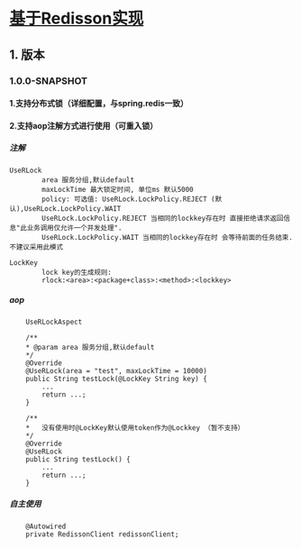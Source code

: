 # [基于Redisson实现](https://github.com/redisson/redisson/wiki/%E7%9B%AE%E5%BD%95)

## 1. 版本

### 1.0.0-SNAPSHOT

#### 1.支持分布式锁（详细配置，与spring.redis一致）

#### 2.支持aop注解方式进行使用（可重入锁）

##### 注解

```
UseRLock 
        area 服务分组,默认default
        maxLockTime 最大锁定时间, 单位ms 默认5000
        policy: 可选值: UseRLock.LockPolicy.REJECT (默认),UseRLock.LockPolicy.WAIT
        UseRLock.LockPolicy.REJECT 当相同的lockkey存在时 直接拒绝请求返回信息"此业务调用仅允许一个并发处理".
        UseRLock.LockPolicy.WAIT 当相同的lockkey存在时 会等待前面的任务结束. 不建议采用此模式
        
LockKey   
        lock key的生成规则:
        rlock:<area>:<package+class>:<method>:<lockkey>
```

##### aop

```
    UseRLockAspect
    
    /**
    * @param area 服务分组,默认default
    */
    @Override
    @UseRLock(area = "test", maxLockTime = 10000)
    public String testLock(@LockKey String key) {
        ...
        return ...;
    }
    
    /**
    *   没有使用时@LockKey默认使用token作为@Lockkey （暂不支持）
    */
    @Override
    @UseRLock
    public String testLock() {
        ...
        return ...;
    }

```

##### 自主使用
```
    @Autowired
    private RedissonClient redissonClient;
```